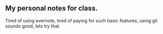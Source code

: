 ## My personal notes for class. 

Tired of using evernote, tired of paying for such basic features, using git sounds good, lets try that.
